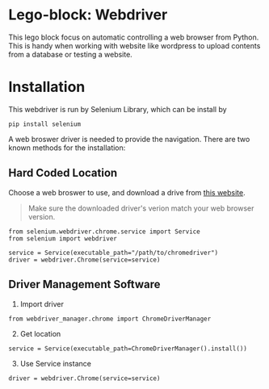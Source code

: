 # Lego-block: Webdriver
This lego block focus on automatic controlling a web browser from Python. This is handy when working with website like wordpress to upload contents from a database or testing a website.

# Installation
This webdriver is run by Selenium Library, which can be install by
```
pip install selenium
```
A web broswer driver is needed to provide the navigation. There are two known methods for the installation:
## Hard Coded Location
Choose a web broswer to use, and download a drive from [this website](https://www.selenium.dev/documentation/webdriver/getting_started/install_drivers/).
> Make sure the downloaded driver's verion match your web browser version.

```
from selenium.webdriver.chrome.service import Service
from selenium import webdriver

service = Service(executable_path="/path/to/chromedriver")
driver = webdriver.Chrome(service=service)
```
## Driver Management Software
1. Import driver
```
from webdriver_manager.chrome import ChromeDriverManager
```
2. Get location
```
service = Service(executable_path=ChromeDriverManager().install())
```
3. Use Service instance
```
driver = webdriver.Chrome(service=service)
```
